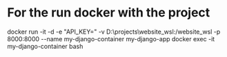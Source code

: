 # For the run docker with the project
docker run -it -d -e "API_KEY=" -v D:\projects\website_wsl:/website_wsl -p 8000:8000 --name my-django-container my-django-app
docker exec -it my-django-container bash